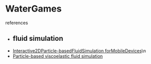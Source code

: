 # WaterGames


references
- ## fluid simulation 
- [Interactive2DParticle-basedFluidSimulation forMobileDevices](http://www.diva-portal.org/smash/get/diva2:676516/FULLTEXT01.pdf)\n
- [Particle-based viscoelastic fluid simulation](https://www.researchgate.net/publication/220789321_Particle-based_viscoelastic_fluid_simulation)
